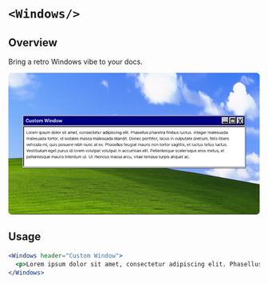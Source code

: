 # `<Windows/>`

## Overview

Bring a retro Windows vibe to your docs.

![Windows](windows.png)

## Usage

```jsx
<Windows header="Custom Window">
  <p>Lorem ipsum dolor sit amet, consectetur adipiscing elit. Phasellus pharetra finibus luctus. Integer malesuada malesuada tortor, id sodales massa malesuada blandit. Donec porttitor, lacus in vulputate pretium, felis libero vehicula mi, quis posuere nibh nunc at ex. Phasellus feugiat mauris non tortor sagittis, et luctus tellus luctus. Vestibulum eget purus id lorem volutpat volutpat in accumsan elit. Pellentesque scelerisque eros metus, et pellentesque mauris interdum ut. Ut rhoncus massa arcu, vitae tempus turpis aliquet ac.</p>
</Windows>
```

